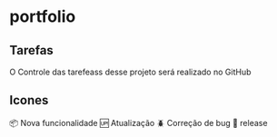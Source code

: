 # portfolio

## Tarefas
O Controle das tarefeass desse projeto será realizado no GitHub

## Icones
:package: Nova funcionalidade
:up: Atualização
:beetle: Correção de bug
:checkered_flag: release
